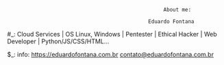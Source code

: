                                                        About me: 
                                                                
                                                  Eduardo Fontana

#_: Cloud Services | OS Linux, Windows | Pentester | Ethical Hacker | Web Developer | Python/JS/CSS/HTML...

$_: info: https://eduardofontana.com.br
          contato@eduardofontana.com.br
